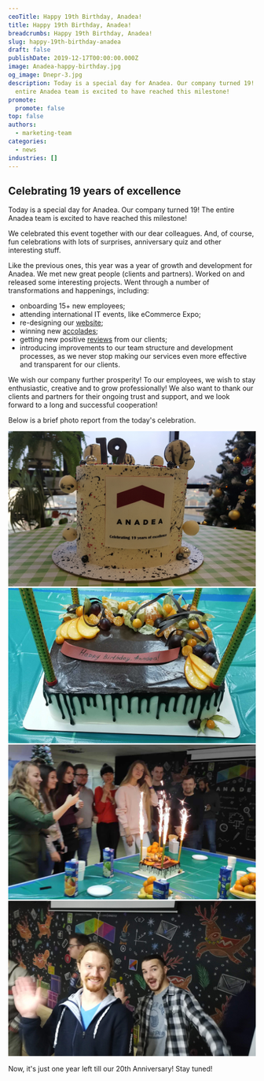 ```yaml
---
ceoTitle: Happy 19th Birthday, Anadea!
title: Happy 19th Birthday, Anadea!
breadcrumbs: Happy 19th Birthday, Anadea!
slug: happy-19th-birthday-anadea
draft: false
publishDate: 2019-12-17T00:00:00.000Z
image: Anadea-happy-birthday.jpg
og_image: Dnepr-3.jpg
description: Today is a special day for Anadea. Our company turned 19! The
  entire Anadea team is excited to have reached this milestone!
promote:
  promote: false
top: false
authors:
  - marketing-team
categories:
  - news
industries: []
---
```

## Celebrating 19 years of excellence

Today is a special day for Anadea. Our company turned 19! The entire Anadea team is excited to have reached this milestone!

We celebrated this event together with our dear colleagues. And, of course, fun celebrations with lots of surprises, anniversary quiz and other interesting stuff.

Like the previous ones, this year was a year of growth and development for Anadea. We met new great people (clients and partners). Worked on and released some interesting projects. Went through a number of transformations and happenings, including:
* onboarding 15+ new employees;
* attending international IT events, like eCommerce Expo;
* re-designing our <a href="https://anadea.info/" target="_blank">website</a>;
* winning new <a href="https://anadea.info/awards-achievements" target="_blank">accolades</a>;
* getting new positive <a href="https://clutch.co/profile/anadea" rel="nofollow" target="_blank">reviews</a> from our clients;
* introducing improvements to our team structure and development processes, as we never stop making our services even more effective and transparent for our clients.

We wish our company further prosperity! To our employees, we wish to stay enthusiastic, creative and to grow professionally! We also want to thank our clients and partners for their ongoing trust and support, and we look forward to a long and successful cooperation!

Below is a brief photo report from the today's celebration.

![Anadea's 19th Anniversary - Grodno cake ](Grodno-1.jpg)
![Anadea's 19th Anniversary - Dnepr cake](Dnepr-3.jpg)
![Anadea's 19th Anniversary - Dnepr celebration](Dnepr-1.jpg)
![Anadea's 19th Anniversary - Dnepr having fun](Dnepr-2.jpg)

Now, it's just one year left till our 20th Anniversary! Stay tuned!

